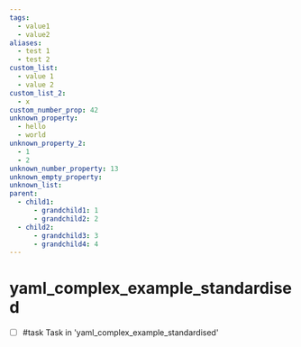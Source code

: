 ```yaml
---
tags:
  - value1
  - value2
aliases:
  - test 1
  - test 2
custom_list:
  - value 1
  - value 2
custom_list_2:
  - x
custom_number_prop: 42
unknown_property:
  - hello
  - world
unknown_property_2:
  - 1
  - 2
unknown_number_property: 13
unknown_empty_property: 
unknown_list: 
parent:
  - child1:
      - grandchild1: 1
      - grandchild2: 2
  - child2:
      - grandchild3: 3
      - grandchild4: 4
---
```


# yaml_complex_example_standardised

- [ ] #task Task in 'yaml_complex_example_standardised'
